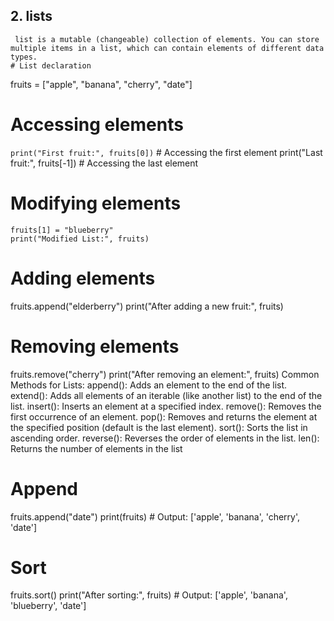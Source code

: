   ## 2. lists
     list is a mutable (changeable) collection of elements. You can store multiple items in a list, which can contain elements of different data types.
    # List declaration
fruits = ["apple", "banana", "cherry", "date"]

# Accessing elements
`print("First fruit:", fruits[0])`   # Accessing the first element
print("Last fruit:", fruits[-1])   # Accessing the last element

# Modifying elements
```
fruits[1] = "blueberry"
print("Modified List:", fruits)
```

# Adding elements
fruits.append("elderberry")
print("After adding a new fruit:", fruits)

# Removing elements
fruits.remove("cherry")
print("After removing an element:", fruits)
Common Methods for Lists:
append(): Adds an element to the end of the list.
extend(): Adds all elements of an iterable (like another list) to the end of the list.
insert(): Inserts an element at a specified index.
remove(): Removes the first occurrence of an element.
pop(): Removes and returns the element at the specified position (default is the last element).
sort(): Sorts the list in ascending order.
reverse(): Reverses the order of elements in the list.
  len(): Returns the number of elements in the list
  # Append
fruits.append("date")
print(fruits)  # Output: ['apple', 'banana', 'cherry', 'date']

# Sort
fruits.sort()
print("After sorting:", fruits)  # Output: ['apple', 'banana', 'blueberry', 'date']
